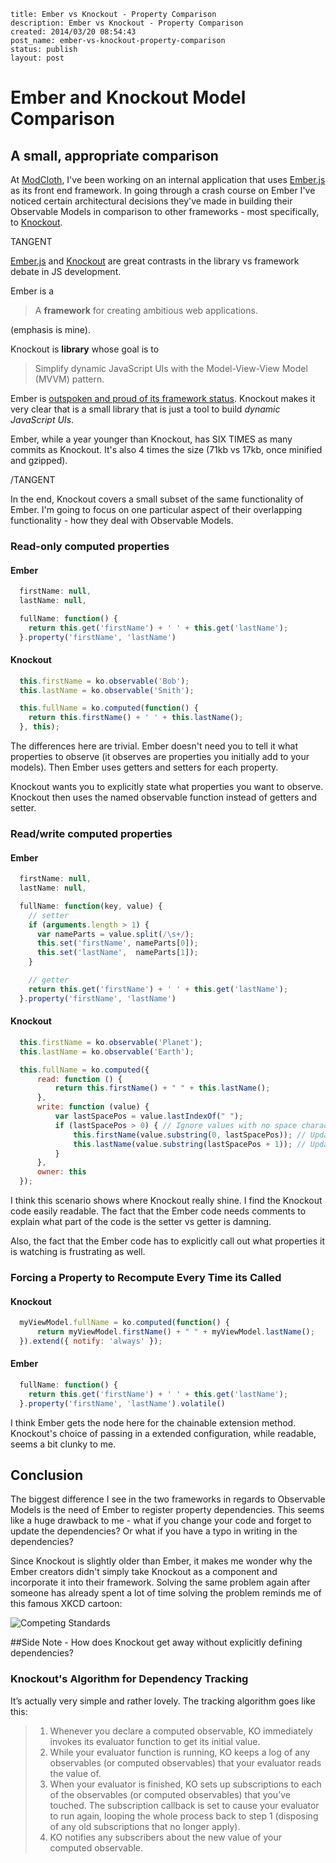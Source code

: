 ```
title: Ember vs Knockout - Property Comparison
description: Ember vs Knockout - Property Comparison
created: 2014/03/20 08:54:43
post_name: ember-vs-knockout-property-comparison
status: publish
layout: post
```

# Ember and Knockout Model Comparison
## A small, appropriate comparison

At [ModCloth](http://modcloth.com), I've been working on an internal application that uses [Ember.js](http://emberjs.com/) as its front end framework. In going through a crash course on Ember I've noticed certain architectural decisions they've made in building their Observable Models in comparison to other frameworks - most specifically, to [Knockout](http://knockoutjs.com/).

TANGENT

[Ember.js](http://emberjs.com/) and [Knockout](http://knockoutjs.com/) are great contrasts in the library vs framework debate in JS development.

Ember is a
> A __framework__ for creating ambitious web applications.

(emphasis is mine).

Knockout is __library__ whose goal is to
> Simplify dynamic JavaScript UIs with the Model-View-View Model (MVVM) pattern.

Ember is [outspoken and proud of its framework status](https://www.youtube.com/watch?v=jScLjUlLTLI). Knockout makes it very clear that is a small library that is just a tool to build _dynamic JavaScript UIs_.

Ember, while a year younger than Knockout, has SIX TIMES as many commits as Knockout. It's also 4 times the size (71kb vs 17kb, once minified and gzipped).

/TANGENT

In the end, Knockout covers a small subset of the same functionality of Ember. I'm going to focus on one particular aspect of their overlapping functionality - how they deal with Observable Models.

### Read-only computed properties

#### Ember

```javascript
  firstName: null,
  lastName: null,

  fullName: function() {
    return this.get('firstName') + ' ' + this.get('lastName');
  }.property('firstName', 'lastName')
```

#### Knockout

```javascript
  this.firstName = ko.observable('Bob');
  this.lastName = ko.observable('Smith');

  this.fullName = ko.computed(function() {
    return this.firstName() + ' ' + this.lastName();
  }, this);
```

The differences here are trivial. Ember doesn't need you to tell it what properties to observe (it observes are properties you initially add to your models). Then Ember uses getters and setters for each property.

Knockout wants you to explicitly state what properties you want to observe. Knockout then uses the named observable function instead of getters and setter.

### Read/write computed properties

#### Ember

```javascript
  firstName: null,
  lastName: null,

  fullName: function(key, value) {
    // setter
    if (arguments.length > 1) {
      var nameParts = value.split(/\s+/);
      this.set('firstName', nameParts[0]);
      this.set('lastName',  nameParts[1]);
    }

    // getter
    return this.get('firstName') + ' ' + this.get('lastName');
  }.property('firstName', 'lastName')
```

#### Knockout

```javascript
  this.firstName = ko.observable('Planet');
  this.lastName = ko.observable('Earth');

  this.fullName = ko.computed({
      read: function () {
          return this.firstName() + " " + this.lastName();
      },
      write: function (value) {
          var lastSpacePos = value.lastIndexOf(" ");
          if (lastSpacePos > 0) { // Ignore values with no space character
              this.firstName(value.substring(0, lastSpacePos)); // Update "firstName"
              this.lastName(value.substring(lastSpacePos + 1)); // Update "lastName"
          }
      },
      owner: this
  });
```

I think this scenario shows where Knockout really shine. I find the Knockout code easily readable. The fact that the Ember code needs comments to explain what part of the code is the setter vs getter is damning.

Also, the fact that the Ember code has to explicitly call out what properties it is watching is frustrating as well.

### Forcing a Property to Recompute Every Time its Called

#### Knockout

```javascript
  myViewModel.fullName = ko.computed(function() {
      return myViewModel.firstName() + " " + myViewModel.lastName();
  }).extend({ notify: 'always' });
```

#### Ember

```javascript
  fullName: function() {
    return this.get('firstName') + ' ' + this.get('lastName');
  }.property('firstName', 'lastName').volatile()
```

I think Ember gets the node here for the chainable extension method. Knockout's choice of passing in a extended configuration, while readable, seems a bit clunky to me.

## Conclusion

The biggest difference I see in the two frameworks in regards to Observable Models is the need of Ember to register property dependencies. This seems like a huge drawback to me - what if you change your code and forget to update the dependencies? Or what if you have a typo in writing in the dependencies?

Since Knockout is slightly older than Ember, it makes me wonder why the Ember creators didn't simply take Knockout as a component and incorporate it into their framework. Solving the same problem again after someone has already spent a lot of time solving the problem reminds me of this famous XKCD cartoon:

![Competing Standards](http://imgs.xkcd.com/comics/standards.png)

##Side Note - How does Knockout get away without explicitly defining dependencies?

### Knockout's Algorithm for Dependency Tracking

It’s actually very simple and rather lovely. The tracking algorithm goes like this:

>  1. Whenever you declare a computed observable, KO immediately invokes its evaluator function to get its initial value.
>  2. While your evaluator function is running, KO keeps a log of any observables (or computed observables) that your  evaluator reads the value of.
>  3. When your evaluator is finished, KO sets up subscriptions to each of the observables (or computed observables) that   you’ve touched. The subscription callback is set to cause your evaluator to run again, looping the whole process back to step 1 (disposing of any old subscriptions that no longer apply).
>  4. KO notifies any subscribers about the new value of your computed observable.
